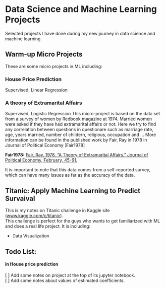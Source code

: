 # Data Science and Machine Learning Projects
Selected projects I have done during my new journey in data science and machine learning

##  Warm-up Micro Projects
These are some micro projects in ML including:
### House Price Prediction
Supervised, Linear Regression
### A theory of Extramarital Affairs
Supervised, Logistic Regression
This micro-project is based on the data set from a survey of women by Redbook magazine at 1974. Married women were asked if they have had extramarital affairs or not.
Here we try to find any correlation between questions in questionare such as marriage rate, age, years married, number of childern, religious, occupation and ...
More information can be found in the published work by Fair, Ray in 1978 in Journal of Political Economy [Fair1978]

__Fair1978:__ [Fair, Ray. 1978. “A Theory of Extramarital Affairs,” Journal of Political Economy, February, 45-61.](https://fairmodel.econ.yale.edu/rayfair/pdf/1978a200.pdf)

It is important to note that this data comes from a self-reported survey, which can have many issues as far as the accuracy of the data.

## Titanic: Apply Machine Learning to Predict Survaival
This is my notes on Titanic challenge in Kaggle site (www.kaggle.com/c/titanic).  
This challenge is perfect for the guys who wants to get familiarized with ML and does a real life project. 
It is including:
- Data Visualization


## Todo List:

#### in House price prediction
[ ] Add some notes on project at the top of its jupyter notebook.  
[ ] Add some notes about values of estimated coefficients.
